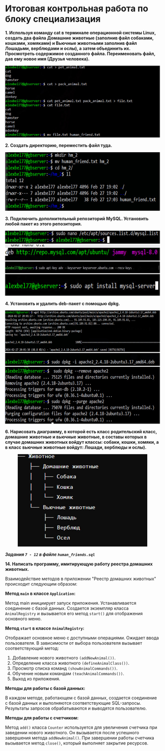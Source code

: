 # Итоговая контрольная работа по блоку специализация

**1. Используя команду cat в терминале операционной системы Linux, создать два файла Домашние животные (заполнив файл собаками, кошками, хомяками) и Вьючные животными заполнив файл Лошадьми, верблюдами и ослы), а затем объединить их. Просмотреть содержимое созданного файла. Переименовать файл, дав ему новое имя (Друзья человека).**

![Alt текст](images/cut.jpg)

**2. Создать директорию, переместить файл туда.**

<center>
<img src="images/mkdir.jpg" height="190"> 
</center>

**3. Подключить дополнительный репозиторий MySQL. Установить любой пакет из этого репозитория.**

<center>
<img src="images/repo.jpg" height="42"> 
</center>

<center>
<img src="images/repo1.jpg" height="52"> 
</center>

<center>
<img src="images/repo2.jpg" height="37.5"> 
</center>

<center>
<img src="images/pack_install.jpg" height="70"> 
</center>

**4. Установить и удалить deb-пакет с помощью dpkg.**

<center>
<img src="images/deb_pack.jpg" height="135"> 
</center>

<center>
<img src="images/deb_pack_install.jpg" height="42.5"> 
</center>

<center>
<img src="images/remove_deb.jpg" height="185"> 
</center>

**6. Нарисовать диаграмму, в которой есть класс родительский класс, домашние животные и вьючные животные, в составы которых в случае домашних животных войдут классы: собаки, кошки, хомяки, а в класс вьючные животные войдут: Лошади, верблюды и ослы).**

<center>
<img src="images/diagramm.jpg" height="300"> 
</center>

***Задания `7 - 12` в файле `human_friends.sql`***

**14. Написать программу, имитирующую работу реестра домашних животных.**

Взаимодействие методов в приложении "Реестр домашних животных" происходит следующим образом:

**Метод `main` в классе `Application`:**

Метод main инициирует запуск приложения.
Устанавливается соединение с базой данных.
Создается экземпляр класса `AnimalRegistry` и вызывается его метод `start()` для отображения основного меню.

**Метод `start` в классе `AnimalRegistry`:**

Отображает основное меню с доступными операциями.
Ожидает ввода пользователя.
В зависимости от выбора пользователя вызывает соответствующий метод:

1. Добавление нового животного `(addNewAnimal())`.
2. Определение класса животного `(defineAnimalClass())`.
3. Просмотр списка команд `(showAnimalCommands())`.
4. Обучение новым командам `(teachAnimalCommands())`.
5. Выход из приложения.

**Методы для работы с базой данных:**

В каждом методе, работающем с базой данных, создается соединение с базой данных и выполняются соответствующие SQL-запросы. Результаты запросов обрабатываются и выводятся пользователю.

**Методы для работы с счетчиком:**

Метод `add()` класса `Counter` используется для увеличения счетчика при заведении нового животного. Он вызывается после успешного завершения метода `addNewAnimal()`. При завершении работы счетчика вызывается метод `close()`, который выполняет закрытие ресурсов.

